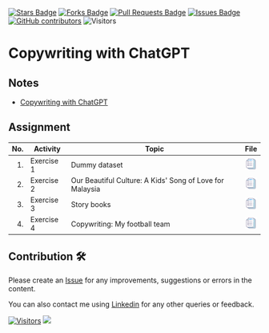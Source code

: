 <a href="https://github.com/drshahizan/SLR-MIIT/stargazers"><img src="https://img.shields.io/github/stars/drshahizan/SLR-MIIT" alt="Stars Badge"/></a>
<a href="https://github.com/drshahizan/SLR-MIIT/network/members"><img src="https://img.shields.io/github/forks/drshahizan/SLR-MIIT" alt="Forks Badge"/></a>
<a href="https://github.com/drshahizan/SLR-MIIT"><img src="https://img.shields.io/github/issues-pr/drshahizan/SLR-MIIT" alt="Pull Requests Badge"/></a>
<a href="https://github.com/drshahizan/SLR-MIIT/issues"><img src="https://img.shields.io/github/issues/drshahizan/SLR-MIIT" alt="Issues Badge"/></a>
<a href="https://github.com/drshahizan/SLR-MIIT/graphs/contributors"><img alt="GitHub contributors" src="https://img.shields.io/github/contributors/drshahizan/SLR-MIIT?color=2b9348"></a>
![Visitors](https://api.visitorbadge.io/api/visitors?path=https%3A%2F%2Fgithub.com%2Fdrshahizan%2FSLR-MIIT&labelColor=%23d9e3f0&countColor=%23697689&style=flat)

# Copywriting with ChatGPT
## Notes
- [Copywriting with ChatGPT](https://drshahizan.gitbook.io/copywriting-chatgpt)
  
## Assignment
| No. | Activity | Topic | File |
| -----: | ------ | ------ | :-----: | 
| 1. | Exercise 1 | Dummy dataset | <a href="./exercise/exer1" ><img src="../images/rfp.png" width="24px" height="24px" ></a> | 
| 2. | Exercise 2 | Our Beautiful Culture: A Kids' Song of Love for Malaysia | <a href="../exercise/exer2" ><img src="./images/rfp.png" width="24px" height="24px" ></a> | 
| 3. | Exercise 3 | Story books | <a href="./exercise/exer3" ><img src="../images/rfp.png" width="24px" height="24px" ></a> | 
| 4. | Exercise 4 | Copywriting: My football team | <a href="./exercise/exer4" ><img src="../images/rfp.png" width="24px" height="24px" ></a> | 

## Contribution 🛠️
Please create an [Issue](https://github.com/drshahizan/SLR-MIIT/issues) for any improvements, suggestions or errors in the content.

You can also contact me using [Linkedin](https://www.linkedin.com/in/drshahizan/) for any other queries or feedback.

[![Visitors](https://api.visitorbadge.io/api/visitors?path=https%3A%2F%2Fgithub.com%2Fdrshahizan&labelColor=%23697689&countColor=%23555555&style=plastic)](https://visitorbadge.io/status?path=https%3A%2F%2Fgithub.com%2Fdrshahizan)
![](https://hit.yhype.me/github/profile?user_id=81284918)
